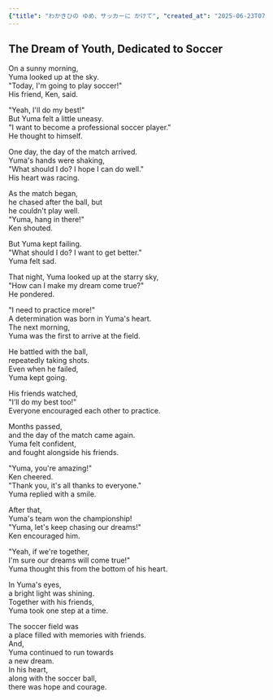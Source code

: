 ```yaml
---
{"title": "わかきひの ゆめ、サッカーに かけて", "created_at": "2025-06-23T07:11:26.013938+09:00"}
---
```


## The Dream of Youth, Dedicated to Soccer

On a sunny morning,  
Yuma looked up at the sky.  
"Today, I'm going to play soccer!"  
His friend, Ken, said.  

"Yeah, I'll do my best!"  
But Yuma felt a little uneasy.  
"I want to become a professional soccer player."  
He thought to himself.  

One day, the day of the match arrived.  
Yuma's hands were shaking,  
"What should I do? I hope I can do well."  
His heart was racing.  

As the match began,  
he chased after the ball, but  
he couldn't play well.  
"Yuma, hang in there!"  
Ken shouted.  

But Yuma kept failing.  
"What should I do? I want to get better."  
Yuma felt sad.  

That night, Yuma looked up at the starry sky,  
"How can I make my dream come true?"  
He pondered.  

"I need to practice more!"  
A determination was born in Yuma's heart.  
The next morning,  
Yuma was the first to arrive at the field.  

He battled with the ball,  
repeatedly taking shots.  
Even when he failed,  
Yuma kept going.  

His friends watched,  
"I’ll do my best too!"  
Everyone encouraged each other to practice.  

Months passed,  
and the day of the match came again.  
Yuma felt confident,  
and fought alongside his friends.  

"Yuma, you're amazing!"  
Ken cheered.  
"Thank you, it's all thanks to everyone."  
Yuma replied with a smile.  

After that,  
Yuma's team won the championship!  
"Yuma, let's keep chasing our dreams!"  
Ken encouraged him.  

"Yeah, if we're together,  
I'm sure our dreams will come true!"  
Yuma thought this from the bottom of his heart.  

In Yuma's eyes,  
a bright light was shining.  
Together with his friends,  
Yuma took one step at a time.  

The soccer field was  
a place filled with memories with friends.  
And,  
Yuma continued to run towards  
a new dream.  
In his heart,  
along with the soccer ball,  
there was hope and courage.
